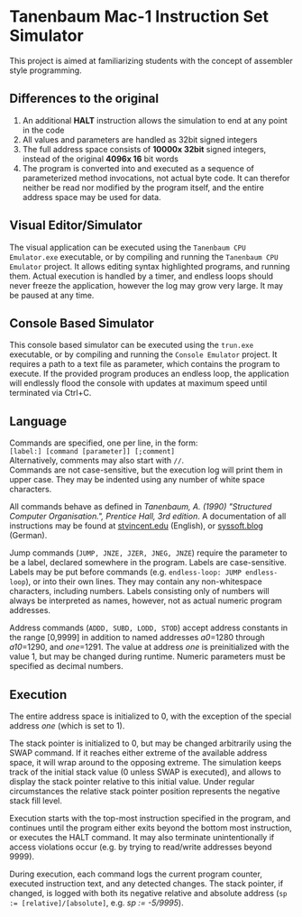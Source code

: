 # Tanenbaum Mac-1 Instruction Set Simulator

This project is aimed at familiarizing students with the concept of assembler style programming.


## Differences to the original

1. An additional **HALT** instruction allows the simulation to end at any point in the code
1. All values and parameters are handled as 32bit signed integers
1. The full address space consists of **10000x 32bit** signed integers, instead of the original **4096x 16** bit words
1. The program is converted into and executed as a sequence of parameterized method invocations, not actual byte code.
It can therefor neither be read nor modified by the program itself, and the entire address space may be used for data.

## Visual Editor/Simulator
The visual application can be executed using the `Tanenbaum CPU Emulator.exe` executable, or by compiling and running the `Tanenbaum CPU Emulator` project.
It allows editing syntax highlighted programs, and running them.
Actual execution is handled by a timer, and endless loops should never freeze the application, however the log may grow very large.
It may be paused at any time.

## Console Based Simulator
This console based simulator can be executed using the `trun.exe` executable, or by compiling and running the `Console Emulator` project.
It requires a path to a text file as parameter, which contains the program to execute.
If the provided program produces an endless loop, the application will endlessly flood the console with updates at maximum speed until terminated via Ctrl+C.

## Language
Commands are specified, one per line, in the form:\
`[label:] [command [parameter]] [;comment]`\
Alternatively, comments may also start with `//`.\
Commands are not case-sensitive, but the execution log will print them in upper case. They may be indented using any number of white space characters.

All commands behave as defined in *Tanenbaum, A. (1990) "Structured Computer Organisation.", Prentice Hall, 3rd edition*.
A documentation of all instructions may be found at [stvincent.edu](http://cis.stvincent.edu/carlsond/cs330/mic1/mic1doc.txt) (English), or [syssoft.blog](https://ca.syssoft.blog/wp-content/uploads/2018/01/2017W-CA06-Tanenbaum-CPU.pdf) (German).

Jump commands (`JUMP, JNZE, JZER, JNEG, JNZE`) require the parameter to be a label, declared somewhere in the program. Labels are case-sensitive. Labels may be put before commands (e.g. `endless-loop: JUMP endless-loop`), or into their own lines. They may contain any non-whitespace characters, including numbers. Labels consisting only of numbers will always be interpreted as names, however, not as actual numeric program addresses.

Address commands (`ADDD, SUBD, LODD, STOD`) accept address constants in the range [0,9999] in addition to named addresses *a0*=1280 through *a10*=1290, and *one*=1291.
The value at address *one* is preinitialized with the value 1, but may be changed during runtime.
Numeric parameters must be specified as decimal numbers.

## Execution
The entire address space is initialized to 0, with the exception of the special address *one* (which is set to 1).

The stack pointer is initialized to 0, but may be changed arbitrarily using the SWAP command.
If it reaches either extreme of the available address space, it will wrap around to the opposing extreme.
The simulation keeps track of the initial stack value (0 unless SWAP is executed), and allows to display the stack pointer relative to this initial value.
Under regular circumstances the relative stack pointer position represents the negative stack fill level.

Execution starts with the top-most instruction specified in the program, and continues until the program either exits beyond the bottom most instruction,
or executes the HALT command.
It may also terminate unintentionally if access violations occur (e.g. by trying to read/write addresses beyond 9999).

During execution, each command logs the current program counter, executed instruction text, and any detected changes.
The stack pointer, if changed, is logged with both its negative relative and absolute address (`sp := [relative]/[absolute]`, e.g. *sp := -5/9995*).
